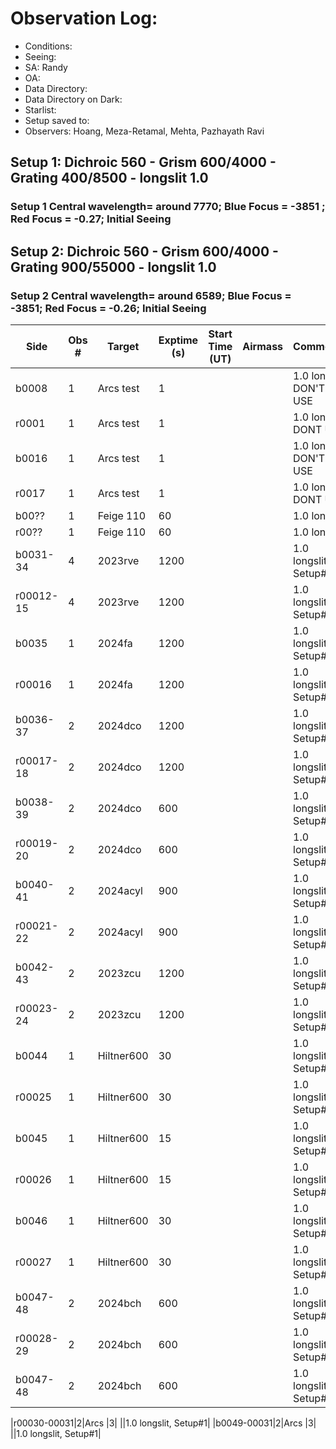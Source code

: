 # Observation Log:

* Conditions: 
* Seeing: 
* SA: Randy
* OA: 
* Data Directory: 
* Data Directory on Dark: 
* Starlist: 
* Setup saved to: 
* Observers: Hoang, Meza-Retamal, Mehta, Pazhayath Ravi

## Setup 1: Dichroic 560 - Grism 600/4000 - Grating 400/8500 - longslit 1.0 
### Setup 1 Central wavelength= around 7770; Blue Focus = -3851 ; Red Focus = -0.27; Initial Seeing 
## Setup 2: Dichroic 560 - Grism 600/4000 - Grating 900/55000 - longslit 1.0
### Setup 2 Central wavelength= around 6589; Blue Focus =  -3851; Red Focus = -0.26; Initial Seeing 
| Side | Obs #     | Target    | Exptime (s) | Start Time (UT) | Airmass | Comments                                                   |
|------|-----------|-----------|-------------|-----------------|---------|------------------------------------------------------------|
|b0008|1|Arcs test        |1| ||1.0 longslit DON'T USE| 
|r0001|1|Arcs test        |1| ||1.0 longslit DONT USE|
|b0016|1|Arcs test        |1| ||1.0 longslit DON'T USE| 
|r0017|1|Arcs test        |1| ||1.0 longslit DONT USE|
|b00??|1|Feige 110       |60| ||1.0 longslit| 
|r00??|1|Feige 110        |60| ||1.0 longslit|
|b0031-34|4|2023rve       |1200| ||1.0 longslit, Setup#2|
|r00012-15|4|2023rve        |1200| ||1.0 longslit, Setup#2|
|b0035|1|2024fa      |1200| ||1.0 longslit, Setup#2|
|r00016|1|2024fa       |1200| ||1.0 longslit, Setup#2|
|b0036-37|2|2024dco      |1200| ||1.0 longslit, Setup#2|
|r00017-18|2|2024dco        |1200| ||1.0 longslit, Setup#2|
|b0038-39|2|2024dco      |600| ||1.0 longslit, Setup#1|
|r00019-20|2|2024dco        |600| ||1.0 longslit, Setup#1|
|b0040-41|2|2024acyl      |900| ||1.0 longslit, Setup#1|
|r00021-22|2|2024acyl        |900| ||1.0 longslit, Setup#1|
|b0042-43|2|2023zcu      |1200| ||1.0 longslit, Setup#1|
|r00023-24|2|2023zcu        |1200| ||1.0 longslit, Setup#1|
|b0044|1|Hiltner600     |30| ||1.0 longslit, Setup#1|
|r00025|1|Hiltner600        |30| ||1.0 longslit, Setup#1|
|b0045|1|Hiltner600     |15| ||1.0 longslit, Setup#1|
|r00026|1|Hiltner600        |15| ||1.0 longslit, Setup#1|
|b0046|1|Hiltner600     |30| ||1.0 longslit, Setup#2|
|r00027|1|Hiltner600        |30| ||1.0 longslit, Setup#2|
|b0047-48|2|2024bch      |600| ||1.0 longslit, Setup#1|
|r00028-29|2|2024bch        |600| ||1.0 longslit, Setup#1|
|b0047-48|2|2024bch      |600| ||1.0 longslit, Setup#1|

|r00030-00031|2|Arcs        |3| ||1.0 longslit, Setup#1|
|b0049-00031|2|Arcs        |3| ||1.0 longslit, Setup#1|
